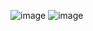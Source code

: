 ![image](https://github.com/qune4q/Diplom/assets/50214016/1b25044c-9a36-439d-89a1-a329c532e860)
![image](https://github.com/qune4q/Diplom/assets/50214016/f1620b58-6d3a-46ba-ad58-bb0bd5384919)

